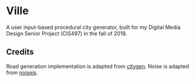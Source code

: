 # Ville

A user input-based procedural city generator, built for my Digital Media Design Senior Project (CIS497) in the fall of 2018.

## Credits
Road generation implementation is adapted from [citygen](https://github.com/t-mw/citygen). Noise is adapted from [noisejs](https://github.com/josephg/noisejs).
